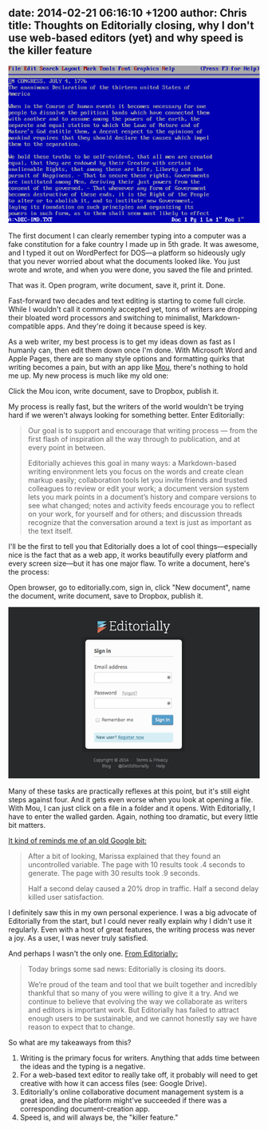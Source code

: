 date: 2014-02-21 06:16:10 +1200
author: Chris
title: Thoughts on Editorially closing, why I don't use web-based editors (yet) and why speed is the killer feature
----

<!-- excerpt -->

![WordPerfect](/media/2014-02-21-wordperfect.png)

The first document I can clearly remember typing into a computer was a fake constitution for a fake country I made up in 5th grade. It was awesome, and I typed it out on WordPerfect for DOS—a platform so hideously ugly that you never worried about what the documents looked like. You just wrote and wrote, and when you were done, you saved the file and printed.

That was it. Open program, write document, save it, print it. Done.

Fast-forward two decades and text editing is starting to come full circle. While I wouldn't call it commonly accepted yet, tons of writers are dropping their bloated word processors and switching to minimalist, Markdown-compatible apps. And they're doing it because speed is key. 

<!-- /excerpt -->

As a web writer, my best process is to get my ideas down as fast as I humanly can, then edit them down once I'm done. With Microsoft Word and Apple Pages, there are so many style options and formatting quirks that writing becomes a pain, but with an app like [Mou](https://iwantmyname.com/blog/2013/10/tools-we-use-mou-for-writing.html), there's nothing to hold me up. My new process is much like my old one:

Click the Mou icon, write document, save to Dropbox, publish it.

My process is really fast, but the writers of the world wouldn't be trying hard if we weren't always looking for something better. Enter Editorially: 

> Our goal is to support and encourage that writing process — from the first flash of inspiration all the way through to publication, and at every point in between.
>
> Editorially achieves this goal in many ways: a Markdown-based writing environment lets you focus on the words and create clean markup easily; collaboration tools let you invite friends and trusted colleagues to review or edit your work; a document version system lets you mark points in a document’s history and compare versions to see what changed; notes and activity feeds encourage you to reflect on your work, for yourself and for others; and discussion threads recognize that the conversation around a text is just as important as the text itself.

I'll be the first to tell you that Editorially does a lot of cool things—especially nice is the fact that as a web app, it works beautifully every platform and every screen size—but it has one major flaw. To write a document, here's the process:

Open browser, go to editorially.com, sign in, click "New document", name the document, write document, save to Dropbox, publish it.

![signin](/media/2014-02-21-editorially.png)

Many of these tasks are practically reflexes at this point, but it's still eight steps against four. And it gets even worse when you look at opening a file. With Mou, I can just click on a file in a folder and it opens. With Editorially, I have to enter the walled garden. Again, nothing too dramatic, but every little bit matters. 

[It kind of reminds me of an old Google bit:](http://glinden.blogspot.com/2006/11/marissa-mayer-at-web-20.html)

> After a bit of looking, Marissa explained that they found an uncontrolled variable. The page with 10 results took .4 seconds to generate. The page with 30 results took .9 seconds.
>
> Half a second delay caused a 20% drop in traffic. Half a second delay killed user satisfaction.

I definitely saw this in my own personal experience. I was a big advocate of Editorially from the start, but I could never really explain why I didn't use it regularly. Even with a host of great features, the writing process was never a joy. As a user, I was never truly satisfied.

And perhaps I wasn't the only one. [From Editorially:](http://stet.editorially.com/articles/goodbye/)

> Today brings some sad news: Editorially is closing its doors.
>
> We’re proud of the team and tool that we built together and incredibly thankful that so many of you were willing to give it a try. And we continue to believe that evolving the way we collaborate as writers and editors is important work. But Editorially has failed to attract enough users to be sustainable, and we cannot honestly say we have reason to expect that to change.

So what are my takeaways from this? 

1. Writing is the primary focus for writers. Anything that adds time between the ideas and the typing is a negative. 
2. For a web-based text editor to really take off, it probably will need to get creative with how it can access files (see: Google Drive).
3. Editorially's online collaborative document management system is a great idea, and the platform might've succeeded if there was a corresponding document-creation app.
4. Speed is, and will always be, the "killer feature."





